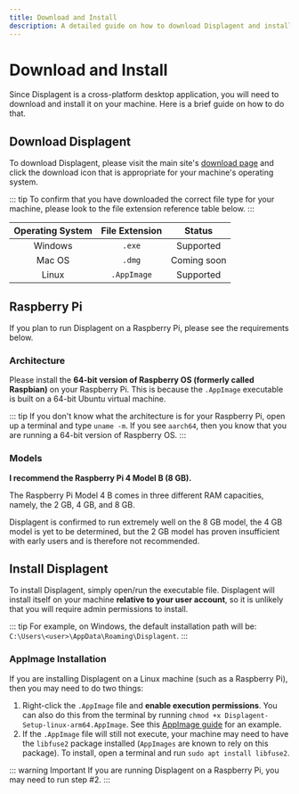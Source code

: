 ```yaml
---
title: Download and Install
description: A detailed guide on how to download Displagent and install it on your respective operating system.
---
```


# Download and Install

Since Displagent is a cross-platform desktop application, you will need to download and install it on your machine. Here is a brief guide on how to do that.

## Download Displagent

To download Displagent, please visit the main site's [download page](https://www.displagent.io/download) and click the download icon that is appropriate for your machine's operating system.

::: tip
To confirm that you have downloaded the correct file type for your machine, please look to the file extension reference table below.
:::

| Operating System | File Extension | Status |
| :---: | :---: | :---: |
| Windows | `.exe` | Supported |
| Mac OS | `.dmg` | Coming soon |
| Linux | `.AppImage` | Supported |

## Raspberry Pi

If you plan to run Displagent on a Raspberry Pi, please see the requirements below.

### Architecture

Please install the **64-bit version of Raspberry OS (formerly called Raspbian)** on your Raspberry Pi. This is because the `.AppImage` executable is built on a 64-bit Ubuntu virtual machine.

::: tip
If you don't know what the architecture is for your Raspberry Pi, open up a terminal and type `uname -m`. If you see `aarch64`, then you know that you are running a 64-bit version of Raspberry OS.
:::

### Models

**I recommend the Raspberry Pi 4 Model B (8 GB).** 

The Raspberry Pi Model 4 B comes in three different RAM capacities, namely, the 2 GB, 4 GB, and 8 GB.

Displagent is confirmed to run extremely well on the 8 GB model, the 4 GB model is yet to be determined, but the 2 GB model has proven insufficient with early users and is therefore not recommended.

## Install Displagent

To install Displagent, simply open/run the executable file. Displagent will install itself on your machine **relative to your user account**, so it is unlikely that you will require admin permissions to install.

::: tip
For example, on Windows, the default installation path will be: `C:\Users\<user>\AppData\Roaming\Displagent`.
:::

### AppImage Installation

If you are installing Displagent on a Linux machine (such as a Raspberry Pi), then you may need to do two things:

1. Right-click the `.AppImage` file and **enable execution permissions**. You can also do this from the terminal by running `chmod +x Displagent-Setup-linux-arm64.AppImage`. See this [AppImage guide](https://docs.appimage.org/introduction/quickstart.html) for an example.
2. If the `.AppImage` file will still not execute, your machine may need to have the `libfuse2` package installed (`AppImages` are known to rely on this package). To install, open a terminal and run `sudo apt install libfuse2`.

::: warning Important
If you are running Displagent on a Raspberry Pi, you may need to run step #2.
:::